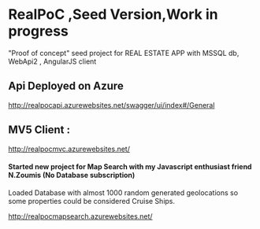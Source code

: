 # RealPoC ,Seed Version,Work in progress
"Proof of concept" seed project for REAL ESTATE APP with MSSQL db, WebApi2 , AngularJS client


## Api Deployed on Azure 

http://realpocapi.azurewebsites.net/swagger/ui/index#/General

## MV5 Client :

http://realpocmvc.azurewebsites.net/


#### Started new project for Map Search with my Javascript enthusiast friend N.Zoumis (No Database subscription)   

Loaded Database with almost 1000 random generated geolocations so some properties could be considered Cruise Ships.

http://realpocmapsearch.azurewebsites.net/
